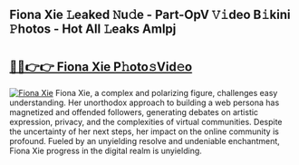 ## Fiona Xie 𝙻eaked 𝙽u𝚍e - Part-OpV 𝚅𝚒deo B𝚒kini 𝙿hotos - Hot All 𝙻eaks Amlpj

# <h2><a href="http://ld0i3n.urlbe.top/?page=Fiona+Xie">🔗🔗👉👉 Fiona Xie P𝚑oto𝚜Vid𝚎o</a></h2>

[![Fiona Xie](https://i.imgur.com/eBuTRDB.gif)](http://ld0i3n.urlbe.top/?page=Fiona+Xie)
Fiona Xie, a complex and polarizing figure, challenges easy understanding. Her unorthodox approach to building a web persona has magnetized and offended followers, generating debates on artistic expression, privacy, and the complexities of virtual communities. Despite the uncertainty of her next steps, her impact on the online community is profound. Fueled by an unyielding resolve and undeniable enchantment, Fiona Xie progress in the digital realm is unyielding.
